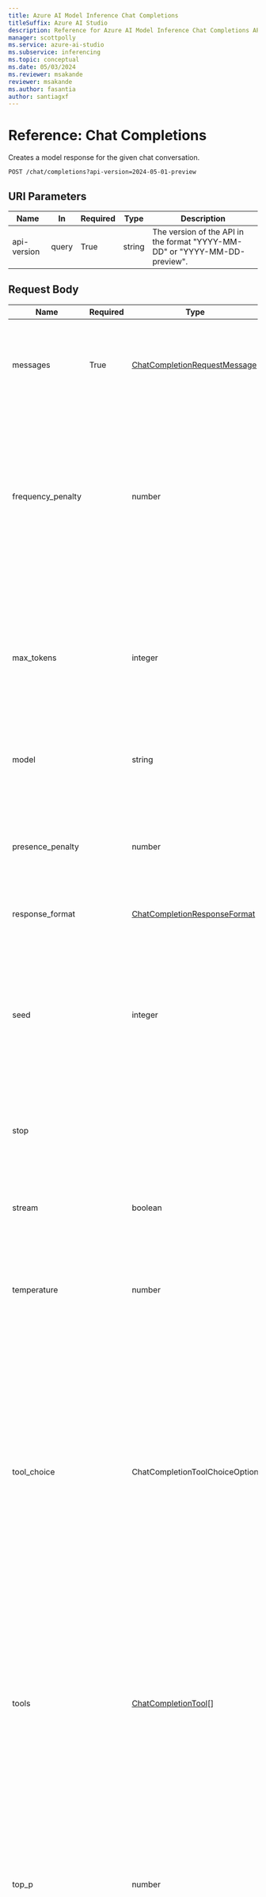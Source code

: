 ```yaml
---
title: Azure AI Model Inference Chat Completions
titleSuffix: Azure AI Studio
description: Reference for Azure AI Model Inference Chat Completions API
manager: scottpolly
ms.service: azure-ai-studio
ms.subservice: inferencing
ms.topic: conceptual
ms.date: 05/03/2024
ms.reviewer: msakande 
reviewer: msakande
ms.author: fasantia
author: santiagxf
---
```


# Reference: Chat Completions

Creates a model response for the given chat conversation.

```http
POST /chat/completions?api-version=2024-05-01-preview
```

## URI Parameters

| Name | In  | Required | Type | Description |
| --- | --- | --- | --- | --- |
| api-version | query | True | string | The version of the API in the format "YYYY-MM-DD" or "YYYY-MM-DD-preview". |

## Request Body

| Name | Required | Type | Description |
| --- | --- | --- | --- |
| messages | True | [ChatCompletionRequestMessage](#chatcompletionrequestmessage) | A list of messages comprising the conversation so far. Returns a 422 error if at least some of the messages can't be understood by the model. |
| frequency\_penalty |     | number | Helps prevent word repetitions by reducing the chance of a word being selected if it has already been used. The higher the frequency penalty, the less likely the model is to repeat the same words in its output. Return a 422 error if value or parameter is not supported by model. |
| max\_tokens |     | integer | The maximum number of tokens that can be generated in the chat completion.<br><br>The total length of input tokens and generated tokens is limited by the model's context length. Passing null causes the model to use its max context length. |
| model |     | string | Kept for compatibility reasons. This parameter is ignored. |
| presence\_penalty |     | number | Helps prevent the same topics from being repeated by penalizing a word if it exists in the completion already, even just once. Return a 422 error if value or parameter is not supported by model. |
| response\_format |     | [ChatCompletionResponseFormat](#chatcompletionresponseformat) |     |
| seed |     | integer | If specified, our system will make a best effort to sample deterministically, such that repeated requests with the same `seed` and parameters should return the same result. Determinism is not guaranteed, and you should refer to the `system_fingerprint` response parameter to monitor changes in the backend. |
| stop |     |     | Sequences where the API will stop generating further tokens. |
| stream |     | boolean | If set, partial message deltas will be sent. Tokens will be sent as data-only [server-sent events](https://developer.mozilla.org/en-US/docs/Web/API/Server-sent_events/Using_server-sent_events#Event_stream_format) as they become available, with the stream terminated by a `data: [DONE]` message. |
| temperature |     | number | Non-negative number. Return 422 if value is unsupported by model. |
| tool\_choice |     | ChatCompletionToolChoiceOption | Controls which (if any) function is called by the model. `none` means the model will not call a function and instead generates a message. `auto` means the model can pick between generating a message or calling a function. Specifying a particular function via `{"type": "function", "function": {"name": "my_function"}}` forces the model to call that function.<br><br>`none` is the default when no functions are present. `auto` is the default if functions are present. Returns a 422 error if the tool is not supported by the model. |
| tools |     | [ChatCompletionTool](#chatcompletiontool)\[\] | A list of tools the model may call. Currently, only functions are supported as a tool. Use this to provide a list of functions the model may generate JSON inputs for. Returns a 422 error if the tool is not supported by the model. |
| top\_p |     | number | An alternative to sampling with temperature, called nucleus sampling, where the model considers the results of the tokens with top\_p probability mass. So 0.1 means only the tokens comprising the top 10% probability mass are considered.<br><br>We generally recommend altering this or `temperature` but not both. |


## Responses

| Name | Type | Description |
| --- | --- | --- |
| 200 OK | [CreateChatCompletionResponse](#createchatcompletionresponse) | OK  |
| 401 Unauthorized | [UnauthorizedError](#unauthorizederror) | Access token is missing or invalid<br><br>Headers<br><br>x-ms-error-code: string |
| 404 Not Found | [NotFoundError](#notfounderror) | Modality not supported by the model. Check the documentation of the model to see which routes are available.<br><br>Headers<br><br>x-ms-error-code: string |
| 422 Unprocessable Entity | [UnprocessableContentError](#unprocessablecontenterror) | The request contains unprocessable content<br><br>Headers<br><br>x-ms-error-code: string |
| 429 Too Many Requests | [TooManyRequestsError](#toomanyrequestserror) | You have hit your assigned rate limit and your request need to be paced.<br><br>Headers<br><br>x-ms-error-code: string |
| Other Status Codes | [ContentFilterError](#contentfiltererror) | Bad request<br><br>Headers<br><br>x-ms-error-code: string |

## Security

### Authorization

The token with the `Bearer:` prefix, e.g. `Bearer abcde12345`

**Type**: apiKey  
**In**: header  

### AADToken

Azure Active Directory OAuth2 authentication

Type: oauth2  
Flow: application  
Token URL: https://login.microsoftonline.com/common/oauth2/v2.0/token  

## Examples

### Creates a model response for the given chat conversation

#### Sample Request


```http
POST /chat/completions?api-version=2024-05-01-preview

{
  "messages": [
    {
      "role": "system",
      "content": "You are a helpful assistant"
    },
    {
      "role": "user",
      "content": "Explain Riemann's conjecture"
    },
    {
      "role": "assistant",
      "content": "The Riemann Conjecture is a deep mathematical conjecture around prime numbers and how they can be predicted. It was first published in Riemann's groundbreaking 1859 paper. The conjecture states that the Riemann zeta function has its zeros only at the negative even integers and complex numbers with real part 1/21. Many consider it to be the most important unsolved problem in pure mathematics. The Riemann hypothesis is a way to predict the probability that numbers in a certain range are prime that was also devised by German mathematician Bernhard Riemann in 18594."
    },
    {
      "role": "user",
      "content": "Ist it proved?"
    }
  ],
  "frequency_penalty": 0,
  "presence_penalty": 0,
  "max_tokens": 256,
  "seed": 42,
  "stop": "<|endoftext|>",
  "stream": false,
  "temperature": 0,
  "top_p": 1,
  "response_format": "text"
}
```

#### Sample Response

Status code: 200

```json
{
  "id": "1234567890",
  "model": "llama2-70b-chat",
  "choices": [
    {
      "index": 0,
      "finish_reason": "stop",
      "message": {
        "role": "assistant",
        "content": "No, it has never been proved"
      }
    }
  ],
  "created": 1234567890,
  "object": "chat.completion",
  "usage": {
    "prompt_tokens": 205,
    "completion_tokens": 5,
    "total_tokens": 210
  }
}
```

## Definitions


| Name | Description |
| --- | --- |
| [ChatCompletionRequestMessage](#chatcompletionrequestmessage) | |
| [ChatCompletionMessageContentPart](#chatcompletionmessagecontentpart) | |
| [ChatCompletionMessageContentPartType](#chatcompletionmessagecontentparttype)  | |
| [ChatCompletionFinishReason](#chatcompletionfinishreason) | The reason the model stopped generating tokens. This will be `stop` if the model hit a natural stop point or a provided stop sequence, `length` if the maximum number of tokens specified in the request was reached, `content_filter` if content was omitted due to a flag from our content filters, `tool_calls` if the model called a tool. |
| [ChatCompletionMessageToolCall](#chatcompletionmessagetoolcall) |     |
| [ChatCompletionObject](#chatcompletionobject) | The object type, which is always `chat.completion`. |
| [ChatCompletionResponseFormat](#chatcompletionresponseformat) |     |
| [ChatCompletionResponseMessage](#chatcompletionresponsemessage) | A chat completion message generated by the model. |
| [ChatCompletionTool](#chatcompletiontool) |     |
| [ChatMessageRole](#chatmessagerole) | The role of the author of this message. |
| [Choices](#choices) | A list of chat completion choices. Can be more than one if `n` is greater than 1. |
| [CompletionUsage](#completionusage) | Usage statistics for the completion request. |
| [ContentFilterError](#contentfiltererror) | The API call fails when the prompt triggers a content filter as configured. Modify the prompt and try again. |
| [CreateChatCompletionRequest](#createchatcompletionrequest) |     |
| [CreateChatCompletionResponse](#createchatcompletionresponse) | Represents a chat completion response returned by model, based on the provided input. |
| [Detail](#detail) |     |
| [Function](#function) | The function that the model called. |
| [FunctionObject](#functionobject) |     |
| [ImageDetail](#imagedetail)  | Specifies the detail level of the image. |
| [NotFoundError](#notfounderror) |     |
| [ToolType](#tooltype) | The type of the tool. Currently, only `function` is supported. |
| [TooManyRequestsError](#toomanyrequestserror) |     |
| [UnauthorizedError](#unauthorizederror) |     |
| [UnprocessableContentError](#unprocessablecontenterror) |     |


### ChatCompletionFinishReason

The reason the model stopped generating tokens. This will be `stop` if the model hit a natural stop point or a provided stop sequence, `length` if the maximum number of tokens specified in the request was reached, `content_filter` if content was omitted due to a flag from our content filters, `tool_calls` if the model called a tool.


| Name | Type | Description |
| --- | --- | --- |
| content\_filter | string |     |
| length | string |     |
| stop | string |     |
| tool\_calls | string |     |

### ChatCompletionMessageToolCall


| Name | Type | Description |
| --- | --- | --- |
| function | [Function](#function) | The function that the model called. |
| id  | string | The ID of the tool call. |
| type | [ToolType](#tooltype) | The type of the tool. Currently, only `function` is supported. |

### ChatCompletionObject

The object type, which is always `chat.completion`.


| Name | Type | Description |
| --- | --- | --- |
| chat.completion | string |     |

### ChatCompletionResponseFormat


| Name | Type | Description |
| --- | --- | --- |
| json\_object | string |     |
| text | string |     |

### ChatCompletionResponseMessage

A chat completion message generated by the model.

| Name | Type | Description |
| --- | --- | --- |
| content | string | The contents of the message. |
| role | [ChatMessageRole](#chatmessagerole) | The role of the author of this message. |
| tool\_calls | [ChatCompletionMessageToolCall](#chatcompletionmessagetoolcall)\[\] | The tool calls generated by the model, such as function calls. |

### ChatCompletionTool


| Name | Type | Description |
| --- | --- | --- |
| function | [FunctionObject](#functionobject) |     |
| type | [ToolType](#tooltype) | The type of the tool. Currently, only `function` is supported. |

### ChatMessageRole

The role of the author of this message.


| Name | Type | Description |
| --- | --- | --- |
| assistant | string |     |
| system | string |     |
| tool | string |     |
| user | string |     |

### Choices

A list of chat completion choices. Can be more than one if `n` is greater than 1.


| Name | Type | Description |
| --- | --- | --- |
| finish\_reason | [ChatCompletionFinishReason](#chatcompletionfinishreason) | The reason the model stopped generating tokens. This will be `stop` if the model hit a natural stop point or a provided stop sequence, `length` if the maximum number of tokens specified in the request was reached, `content_filter` if content was omitted due to a flag from our content filters, `tool_calls` if the model called a tool. |
| index | integer | The index of the choice in the list of choices. |
| message | [ChatCompletionResponseMessage](#chatcompletionresponsemessage) | A chat completion message generated by the model. |

### CompletionUsage

Usage statistics for the completion request.


| Name | Type | Description |
| --- | --- | --- |
| completion\_tokens | integer | Number of tokens in the generated completion. |
| prompt\_tokens | integer | Number of tokens in the prompt. |
| total\_tokens | integer | Total number of tokens used in the request (prompt + completion). |

### ContentFilterError

The API call fails when the prompt triggers a content filter as configured. Modify the prompt and try again.


| Name | Type | Description |
| --- | --- | --- |
| code | string | The error code. |
| error | string | The error description. |
| message | string | The error message. |
| param | string | The parameter that triggered the content filter. |
| status | integer | The HTTP status code. |

### CreateChatCompletionRequest


| Name | Type | Default Value | Description |
| --- | --- | --- | --- |
| frequency\_penalty | number | 0   | Helps prevent word repetitions by reducing the chance of a word being selected if it has already been used. The higher the frequency penalty, the less likely the model is to repeat the same words in its output. Return a 422 error if value or parameter is not supported by model. |
| max\_tokens | integer |     | The maximum number of tokens that can be generated in the chat completion.<br><br>The total length of input tokens and generated tokens is limited by the model's context length. Passing null causes the model to use its max context length. |
| messages | ChatCompletionRequestMessage\[\] |     | A list of messages comprising the conversation so far. Returns a 422 error if at least some of the messages can't be understood by the model. |
| model | string |     | Kept for compatibility reasons. This parameter is ignored. |
| presence\_penalty | number | 0   | Helps prevent the same topics from being repeated by penalizing a word if it exists in the completion already, even just once. Return a 422 error if value or parameter is not supported by model. |
| response\_format | [ChatCompletionResponseFormat](#chatcompletionresponseformat) | text |     |
| seed | integer |     | If specified, our system will make a best effort to sample deterministically, such that repeated requests with the same `seed` and parameters should return the same result. Determinism is not guaranteed, and you should refer to the `system_fingerprint` response parameter to monitor changes in the backend. |
| stop |     |     | Sequences where the API will stop generating further tokens. |
| stream | boolean | False | If set, partial message deltas will be sent. Tokens will be sent as data-only [server-sent events](https://developer.mozilla.org/en-US/docs/Web/API/Server-sent_events/Using_server-sent_events#Event_stream_format) as they become available, with the stream terminated by a `data: [DONE]` message. |
| temperature | number | 1   | Non-negative number. Return 422 if value is unsupported by model. |
| tool\_choice | ChatCompletionToolChoiceOption |     | Controls which (if any) function is called by the model. `none` means the model will not call a function and instead generates a message. `auto` means the model can pick between generating a message or calling a function. Specifying a particular function via `{"type": "function", "function": {"name": "my_function"}}` forces the model to call that function.<br><br>`none` is the default when no functions are present. `auto` is the default if functions are present. Returns a 422 error if the tool is not supported by the model. |
| tools | [ChatCompletionTool](#chatcompletiontool)\[\] |     | A list of tools the model may call. Currently, only functions are supported as a tool. Use this to provide a list of functions the model may generate JSON inputs for. Returns a 422 error if the tool is not supported by the model. |
| top\_p | number | 1   | An alternative to sampling with temperature, called nucleus sampling, where the model considers the results of the tokens with top\_p probability mass. So 0.1 means only the tokens comprising the top 10% probability mass are considered.<br><br>We generally recommend altering this or `temperature` but not both. |

### ChatCompletionRequestMessage

| Name | Type | Description |
| --- | --- | --- |
| content | string or [ChatCompletionMessageContentPart](#chatcompletionmessagecontentpart)[] | The contents of the message. |
| role | [ChatMessageRole](#chatmessagerole) | The role of the author of this message. |
| tool\_calls | [ChatCompletionMessageToolCall](#chatcompletionmessagetoolcall)\[\] | The tool calls generated by the model, such as function calls. |

### ChatCompletionMessageContentPart

| Name | Type | Description |
| --- | --- | --- |
| content | string | Either a URL of the image or the base64 encoded image data. |
| detail | [ImageDetail](#imagedetail) | Specifies the detail level of the image. |
| type | [ChatCompletionMessageContentPartType](#chatcompletionmessagecontentparttype) | The type of the content part. |

### ChatCompletionMessageContentPartType

| Name | Type | Description |
| --- | --- | --- |
| text | string |  |
| image | string |  |
| image_url | string |  |

### ImageDetail

Specifies the detail level of the image.

| Name | Type | Description |
| --- | --- | --- |
| auto | string |  |
| low | string |  |
| high | string |  |


### CreateChatCompletionResponse

Represents a chat completion response returned by model, based on the provided input.


| Name | Type | Description |
| --- | --- | --- |
| choices | [Choices](#choices)\[\] | A list of chat completion choices. Can be more than one if `n` is greater than 1. |
| created | integer | The Unix timestamp (in seconds) of when the chat completion was created. |
| id  | string | A unique identifier for the chat completion. |
| model | string | The model used for the chat completion. |
| object | [ChatCompletionObject](#chatcompletionobject) | The object type, which is always `chat.completion`. |
| system\_fingerprint | string | This fingerprint represents the backend configuration that the model runs with.<br><br>Can be used in conjunction with the `seed` request parameter to understand when backend changes have been made that might impact determinism. |
| usage | [CompletionUsage](#completionusage) | Usage statistics for the completion request. |

### Detail


| Name | Type | Description |
| --- | --- | --- |
| loc | string\[\] | The parameter causing the issue |
| value | string | The value passed to the parameter causing issues. |

### Function

The function that the model called.


| Name | Type | Description |
| --- | --- | --- |
| arguments | string | The arguments to call the function with, as generated by the model in JSON format. Note that the model does not always generate valid JSON, and may hallucinate parameters not defined by your function schema. Validate the arguments in your code before calling your function. |
| name | string | The name of the function to call. |

### FunctionObject


| Name | Type | Description |
| --- | --- | --- |
| description | string | A description of what the function does, used by the model to choose when and how to call the function. |
| name | string | The name of the function to be called. Must be a-z, A-Z, 0-9, or contain underscores and dashes, with a maximum length of 64. |
| parameters | object | The parameters the functions accepts, described as a JSON Schema object.Omitting `parameters` defines a function with an empty parameter list. |

### NotFoundError


| Name | Type | Description |
| --- | --- | --- |
| error | string | The error description. |
| message | string | The error message. |
| status | integer | The HTTP status code. |

### ToolType

The type of the tool. Currently, only `function` is supported.


| Name | Type | Description |
| --- | --- | --- |
| function | string |     |

### TooManyRequestsError


| Name | Type | Description |
| --- | --- | --- |
| error | string | The error description. |
| message | string | The error message. |
| status | integer | The HTTP status code. |

### UnauthorizedError


| Name | Type | Description |
| --- | --- | --- |
| error | string | The error description. |
| message | string | The error message. |
| status | integer | The HTTP status code. |

### UnprocessableContentError


| Name | Type | Description |
| --- | --- | --- |
| code | string | The error code. |
| detail | [Detail](#detail) |     |
| error | string | The error description. |
| message | string | The error message. |
| status | integer | The HTTP status code. |